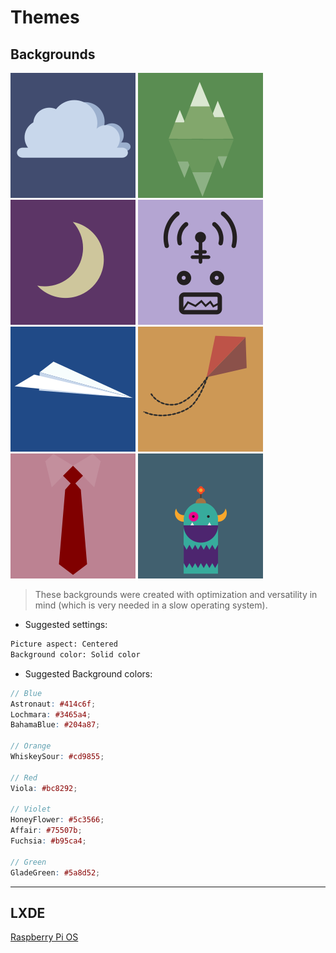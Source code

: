 # Themes
## Backgrounds
![Cloud](img/cloud.png)
![Mountain](img/mountains.png)
![Moon](img/moon.png)
![Robot](img/robot.png)
![Plane](img/plane.png)
![Kite](img/kite.png)
![Tie](img/tie.png)
![Monster](img/monster.png)
> These backgrounds were created with optimization and versatility in mind (which is very needed in a slow operating system).
- Suggested settings:
```sh
Picture aspect: Centered
Background color: Solid color
```

- Suggested Background colors:
```scss
// Blue
Astronaut: #414c6f;
Lochmara: #3465a4;
BahamaBlue: #204a87;

// Orange
WhiskeySour: #cd9855;

// Red
Viola: #bc8292;

// Violet
HoneyFlower: #5c3566;
Affair: #75507b;
Fuchsia: #b95ca4;

// Green
GladeGreen: #5a8d52;
```
---------------------------------------------------------------
## LXDE
[Raspberry Pi OS](documents/raspberry-pi-os_lxde.md)